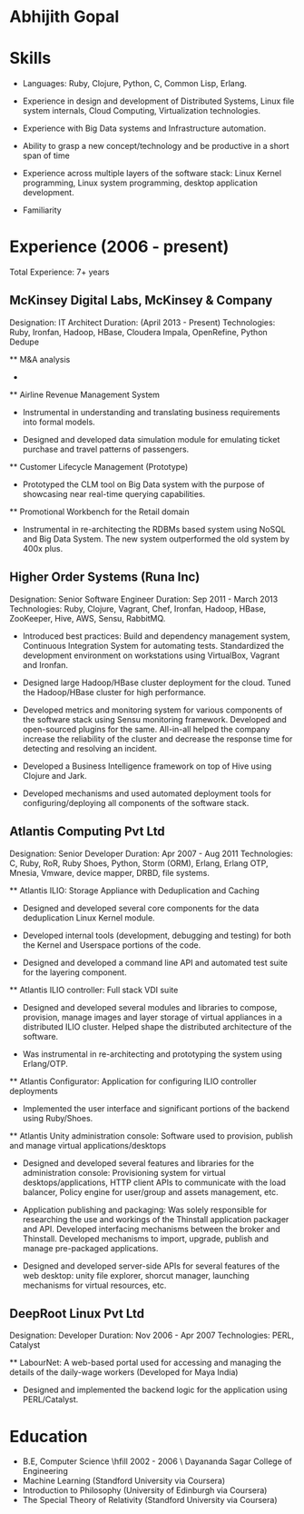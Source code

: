 Abhijith Gopal
=========================

# Skills

* Languages: Ruby, Clojure, Python, C, Common Lisp, Erlang.

* Experience in design and development of Distributed Systems, Linux file system internals, Cloud Computing, Virtualization technologies.

* Experience with Big Data systems and Infrastructure automation.

* Ability to grasp a new concept/technology and be productive in a short
  span of time

* Experience across multiple layers of the software stack:
  Linux Kernel programming, Linux system programming, desktop
  application development.

* Familiarity

# Experience  (2006 - present)
Total Experience: 7+ years

## McKinsey Digital Labs, McKinsey & Company 

Designation: IT Architect
Duration: (April 2013 - Present)
Technologies: Ruby, Ironfan, Hadoop, HBase, Cloudera Impala, OpenRefine, Python Dedupe

** M&A analysis

* 

** Airline Revenue Management System

* Instrumental in understanding and translating business requirements into formal models.

* Designed and developed data simulation module for emulating ticket purchase and travel patterns of passengers.

** Customer Lifecycle Management (Prototype)

* Prototyped the CLM tool on Big Data system with the purpose of showcasing near real-time querying capabilities.

** Promotional Workbench for the Retail domain

* Instrumental in re-architecting the RDBMs based system using NoSQL and Big Data System.
  The new system outperformed the old system by 400x plus.



## Higher Order Systems (Runa Inc)

Designation: Senior Software Engineer
Duration: Sep 2011 - March 2013
Technologies: Ruby, Clojure, Vagrant, Chef, Ironfan, Hadoop, HBase, ZooKeeper, Hive, AWS, Sensu, RabbitMQ.


*  Introduced best practices: Build and dependency management system,
  Continuous Integration System for automating tests. Standardized the development
  environment on workstations using VirtualBox, Vagrant and Ironfan.

* Designed large Hadoop/HBase cluster deployment for the
  cloud. Tuned the Hadoop/HBase cluster for high performance.

* Developed metrics and monitoring system for various
  components of the software stack using Sensu monitoring
  framework. Developed and open-sourced plugins for the
  same. All-in-all helped the company increase the reliability of
  the cluster and decrease the response time for detecting and
  resolving an incident.

* Developed a Business Intelligence framework on top of Hive using
  Clojure and Jark.

* Developed mechanisms and used automated deployment tools for
  configuring/deploying all components of the software stack.



## Atlantis Computing Pvt Ltd

Designation: Senior Developer
Duration: Apr 2007 - Aug 2011
Technologies: C, Ruby, RoR, Ruby Shoes, Python,
Storm (ORM), Erlang, Erlang OTP, Mnesia, Vmware, device mapper, DRBD, file systems.

** Atlantis ILIO: Storage Appliance with Deduplication and Caching

* Designed and developed several core components for the data
  deduplication Linux Kernel module.

* Developed internal tools (development, debugging and
  testing) for both the Kernel and Userspace portions of the code.

* Designed and developed a command line API and automated
  test suite for the layering component.


** Atlantis ILIO controller: Full stack VDI suite


* Designed and developed several modules and libraries
  to compose, provision, manage images and layer storage
  of virtual appliances in a distributed ILIO cluster. Helped
  shape the distributed architecture of the software.


* Was instrumental in re-architecting and prototyping
  the system using Erlang/OTP.


** Atlantis Configurator: Application for configuring ILIO controller deployments


* Implemented the user interface and significant portions of the backend
  using Ruby/Shoes.


** Atlantis Unity administration console: Software used to provision, publish and manage virtual applications/desktops


* Designed and developed several features and libraries for the
  administration console: Provisioning system for virtual
  desktops/applications, HTTP client APIs to communicate with the load
  balancer, Policy engine for user/group and assets management, etc.

* Application publishing and packaging: Was solely responsible
  for researching the use and workings of the Thinstall application
  packager and API. Developed interfacing mechanisms between the
  broker and Thinstall. Developed mechanisms to import, upgrade,
  publish and manage pre-packaged applications.

* Designed and developed server-side APIs for several features
  of the web desktop: unity file explorer, shorcut manager,
  launching mechanisms for virtual resources, etc.


## DeepRoot Linux Pvt Ltd 

Designation: Developer
Duration: Nov 2006 - Apr 2007
Technologies: PERL, Catalyst

** LabourNet: A web-based portal used for accessing and managing the details of the daily-wage workers (Developed for Maya India)

* Designed and implemented the backend logic for the application using PERL/Catalyst.


# Education

* B.E, Computer Science \hfill 2002 - 2006 \\ Dayananda Sagar College of Engineering
* Machine Learning (Standford University via Coursera)
* Introduction to Philosophy (University of Edinburgh via Coursera)
* The Special Theory of Relativity (Standford University via Coursera)

